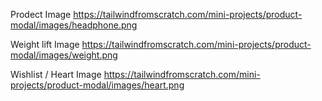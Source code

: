 Prodect Image
https://tailwindfromscratch.com/mini-projects/product-modal/images/headphone.png


Weight lift Image
https://tailwindfromscratch.com/mini-projects/product-modal/images/weight.png

Wishlist / Heart Image
https://tailwindfromscratch.com/mini-projects/product-modal/images/heart.png